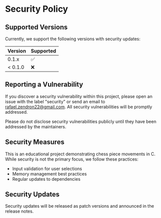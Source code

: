 # Security Policy

## Supported Versions

Currently, we support the following versions with security updates:

| Version | Supported          |
| ------- | ------------------ |
| 0.1.x   | :white_check_mark: |
| < 0.1.0 | :x:                |

## Reporting a Vulnerability

If you discover a security vulnerability within this project, please open an issue with the label "security" or send an email to [rafael.zendron22@gmail.com](mailto:rafael.zendron22@gmail.com). All security vulnerabilities will be promptly addressed.

Please do not disclose security vulnerabilities publicly until they have been addressed by the maintainers.

## Security Measures

This is an educational project demonstrating chess piece movements in C. While security is not the primary focus, we follow these practices:

- Input validation for user selections
- Memory management best practices
- Regular updates to dependencies

## Security Updates

Security updates will be released as patch versions and announced in the release notes.